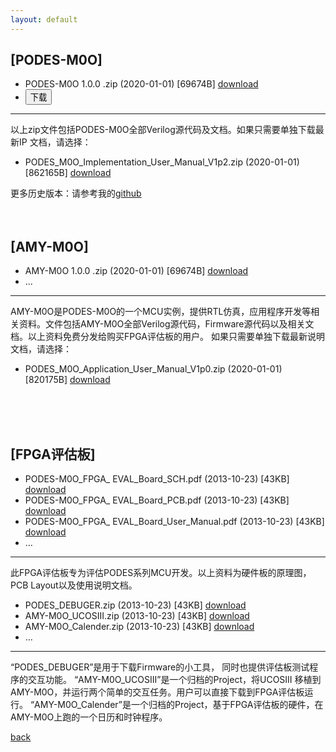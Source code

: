 ```yaml
---
layout: default
---
```


## [PODES-M0O] 

*   PODES-M0O 1.0.0 .zip   (2020-01-01) \[69674B\] [download](./PODES_M0O_src.zip)
*   <button type="button" id="btn" class="btn btn-default"><a   href="/PODES_M0O_src.zip" download="下载"></a>下载</button>

* * *

以上zip文件包括PODES-M0O全部Verilog源代码及文档。如果只需要单独下载最新IP 文档，请选择：
*   PODES_M0O_Implementation_User_Manual_V1p2.zip  (2020-01-01) \[862165B\] [download](./PODES_M0O_Implementation_User_Manual_V1p2.zip)

更多历史版本：请参考我的[github](https://github.com/sunyata000)
<br>
<br>
<br>

## [AMY-M0O] 

*   AMY-M0O 1.0.0 .zip   (2020-01-01) \[69674B\] [download](./AMY_M0O_src.zip)
*   ...

***
AMY-M0O是PODES-M0O的一个MCU实例，提供RTL仿真，应用程序开发等相关资料。文件包括AMY-M0O全部Verilog源代码，Firmware源代码以及相关文档。以上资料免费分发给购买FPGA评估板的用户。
如果只需要单独下载最新说明文档，请选择：
*   PODES_M0O_Application_User_Manual_V1p0.zip  (2020-01-01) \[820175B\] [download](./PODES_M0O_Application_User_Manual_V1p0.zip)  
<br>
<br>
<br>

## [FPGA评估板]

*   PODES-M0O_FPGA_ EVAL_Board_SCH.pdf    (2013-10-23) \[43KB\] [download]("") 
*   PODES-M0O_FPGA_ EVAL_Board_PCB.pdf    (2013-10-23) \[43KB\] [download]("") 
*   PODES-M0O_FPGA_ EVAL_Board_User_Manual.pdf    (2013-10-23) \[43KB\] [download]("")
*   …

***
此FPGA评估板专为评估PODES系列MCU开发。以上资料为硬件板的原理图，PCB Layout以及使用说明文档。
*   PODES_DEBUGER.zip    (2013-10-23) \[43KB\] [download]("") 
*   AMY-M0O_UCOSIII.zip    (2013-10-23) \[43KB\] [download]("") 
*   AMY-M0O_Calender.zip    (2013-10-23) \[43KB\] [download]("")
*   …

***
“PODES_DEBUGER”是用于下载Firmware的小工具， 同时也提供评估板测试程序的交互功能。
“AMY-M0O_UCOSIII”是一个归档的Project，将UCOSIII 移植到AMY-M0O，并运行两个简单的交互任务。用户可以直接下载到FPGA评估板运行。
“AMY-M0O_Calender”是一个归档的Project，基于FPGA评估板的硬件，在AMY-M0O上跑的一个日历和时钟程序。


[back](../)
